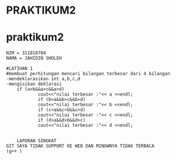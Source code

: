 # PRAKTIKUM2
# praktikum2

	NIM = 311810704
	NAMA = JAHIDIN SHOLEH
	
	#LATIHAN 1
	#membuat perhitungan mencari bilangan terbesar dari 4 bilangan
	-mendeklarasikan int a,b,c,d
	-mengisikan deklarasi 
		if (a>b&&a>c&&a>d)
                cout<<"nilai terbesar :"<< a <<endl;
                if (b>a&&b>c&&b>d) 
                cout<<"nilai terbesar :"<< b <<endl;
                if (c>a&&c>b&&c>d)
                cout<<"nilai terbesar :"<< c <<endl;
                if (d>a&&d>b&&d>c)
                cout<<"nilai terbesar :"<< d <<endl;

	
        LAPORAN SINGKAT
	GIT SAYA TIDAK SUPPORT KE WEB DAN MINGWNYA TIDAK TERBACA
	(g++ )
	

